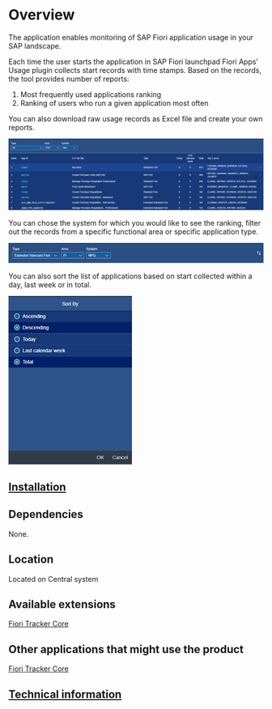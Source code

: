 # Overview

The application enables monitoring of SAP Fiori application usage in your SAP landscape.

Each time the user starts the application in SAP Fiori launchpad Fiori Apps' Usage plugin collects start records with time stamps. Based on the records, the tool provides number of reports:

1. Most frequently used applications ranking
2. Ranking of users who run a given application most often

You can also download raw usage records as Excel file and create your own reports.

![](res/fau.png)

You can chose the system for which you would like to see the ranking, filter out the records from a specific functional area or specific application type.

![](res/filters.png)

You can also sort the list of applications based on start collected within a day, last week or in total.

![](res/sort.png)

## [Installation](inst.md)

## Dependencies
None.

## Location
Located on Central system

## Available extensions
[Fiori Tracker Core](extend-w-core.md)

## Other applications that might use the product
[Fiori Tracker Core](extend-w-core.md)

## [Technical information](tech.md)


